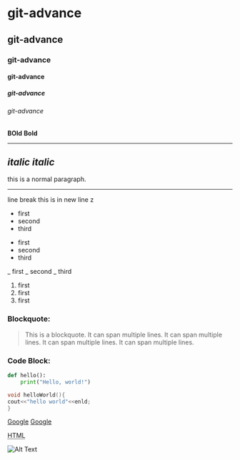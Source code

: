 # git-advance
## git-advance
### git-advance
#### git-advance
##### git-advance
###### git-advance

**BOld**
__Bold__
***
*italic*
_italic_
---
this is a normal paragraph.
___
line break     this is in new line z

* first
* second
* third

- first 
- second
- third

_ first
_ second
_ third

1. first
2. first
3. first

### Blockquote:
> This is a blockquote.
> It can span multiple lines.
> It can span multiple lines.
> It can span multiple lines.
> It can span multiple lines.

### Code Block:
```python
def hello():
    print("Hello, world!")
```

```c++
void helloWorld(){
cout<<"hello world"<<enld;
}
```

[Google](https://www.google.com "Google Homepage")
[Google](https://www.google.com)

<abbr title="Hypertext Markup Language">HTML</abbr>

![Alt Text](image-url)


